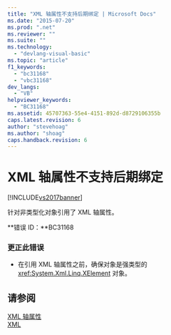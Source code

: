 ```yaml
---
title: "XML 轴属性不支持后期绑定 | Microsoft Docs"
ms.date: "2015-07-20"
ms.prod: ".net"
ms.reviewer: ""
ms.suite: ""
ms.technology: 
  - "devlang-visual-basic"
ms.topic: "article"
f1_keywords: 
  - "bc31168"
  - "vbc31168"
dev_langs: 
  - "VB"
helpviewer_keywords: 
  - "BC31168"
ms.assetid: 45707363-55e4-4151-892d-d8729106355b
caps.latest.revision: 6
author: "stevehoag"
ms.author: "shoag"
caps.handback.revision: 6
---
```

# XML 轴属性不支持后期绑定
[!INCLUDE[vs2017banner](../../../visual-basic/includes/vs2017banner.md)]

针对非类型化对象引用了 XML 轴属性。  
  
 **错误 ID：**BC31168  
  
### 更正此错误  
  
-   在引用 XML 轴属性之前，确保对象是强类型的 <xref:System.Xml.Linq.XElement> 对象。  
  
## 请参阅  
 [XML 轴属性](../../../visual-basic/language-reference/xml-axis/xml-axis-properties.md)   
 [XML](../../../visual-basic/programming-guide/language-features/xml/index.md)